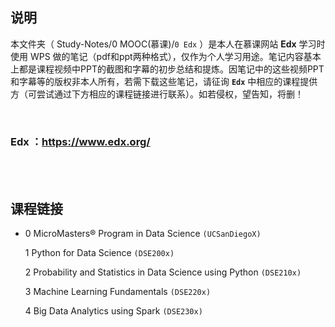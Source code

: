 ## 说明
本文件夹（ Study-Notes/0 MOOC(慕课)/`0 Edx` ）是本人在慕课网站 **Edx** 学习时使用 WPS 做的笔记（pdf和ppt两种格式），仅作为个人学习用途。笔记内容基本上都是课程视频中PPT的截图和字幕的初步总结和提炼。因笔记中的这些视频PPT和字幕等的版权非本人所有，若需下载这些笔记，请征询 **`Edx`** 中相应的课程提供方（可尝试通过下方相应的课程链接进行联系）。如若侵权，望告知，将删！

<br>

### Edx ：https://www.edx.org/

<br>
<br>


## 课程链接
* 0 <a href="https://www.edx.org/micromasters/uc-san-diegox-data-science" style="text-decoration:none">MicroMasters® Program in Data Science</a> `(UCSanDiegoX)`

	1 <a href="https://www.edx.org/course/python-for-data-science-2" style="text-decoration:none">Python for Data Science</a> `(DSE200x)`
	
	2 <a href="https://www.edx.org/course/probability-and-statistics-in-data-science-using-p" style="text-decoration:none">Probability and Statistics in Data Science using Python</a> `(DSE210x)`
	
	3 <a href="https://www.edx.org/course/machine-learning-fundamentals-2" style="text-decoration:none">Machine Learning Fundamentals</a> `(DSE220x)`
	
	4 <a href="https://www.edx.org/course/big-data-analytics-using-spark" style="text-decoration:none">Big Data Analytics using Spark</a> `(DSE230x)`
